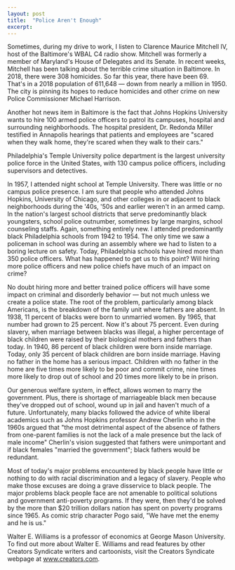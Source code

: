 ```yaml
---
layout: post
title:  "Police Aren't Enough"
excerpt:
---
```




Sometimes, during my drive to work, I listen to Clarence Maurice Mitchell IV, host of the Baltimore's WBAL C4 radio show. Mitchell was formerly a member of Maryland's House of Delegates and its Senate. In recent weeks, Mitchell has been talking about the terrible crime situation in Baltimore. In 2018, there were 308 homicides. So far this year, there have been 69. That's in a 2018 population of 611,648 — down from nearly a million in 1950. The city is pinning its hopes to reduce homicides and other crime on new Police Commissioner Michael Harrison. 

Another hot news item in Baltimore is the fact that Johns Hopkins University wants to hire 100 armed police officers to patrol its campuses, hospital and surrounding neighborhoods. The hospital president, Dr. Redonda Miller testified in Annapolis hearings that patients and employees are "scared when they walk home, they're scared when they walk to their cars." 

Philadelphia's Temple University police department is the largest university police force in the United States, with 130 campus police officers, including supervisors and detectives.

In 1957, I attended night school at Temple University. There was little or no campus police presence. I am sure that people who attended Johns Hopkins, University of Chicago, and other colleges in or adjacent to black neighborhoods during the '40s, '50s and earlier weren't in an armed camp. In the nation's largest school districts that serve predominantly black youngsters, school police outnumber, sometimes by large margins, school counseling staffs. Again, something entirely new. I attended predominantly black Philadelphia schools from 1942 to 1954. The only time we saw a policeman in school was during an assembly where we had to listen to a boring lecture on safety. Today, Philadelphia schools have hired more than 350 police officers. What has happened to get us to this point? Will hiring more police officers and new police chiefs have much of an impact on crime?

No doubt hiring more and better trained police officers will have some impact on criminal and disorderly behavior — but not much unless we create a police state. The root of the problem, particularly among black Americans, is the breakdown of the family unit where fathers are absent. In 1938, 11 percent of blacks were born to unmarried women. By 1965, that number had grown to 25 percent. Now it's about 75 percent. Even during slavery, when marriage between blacks was illegal, a higher percentage of black children were raised by their biological mothers and fathers than today. In 1940, 86 percent of black children were born inside marriage. Today, only 35 percent of black children are born inside marriage. Having no father in the home has a serious impact. Children with no father in the home are five times more likely to be poor and commit crime, nine times more likely to drop out of school and 20 times more likely to be in prison.



Our generous welfare system, in effect, allows women to marry the government. Plus, there is shortage of marriageable black men because they've dropped out of school, wound up in jail and haven't much of a future. Unfortunately, many blacks followed the advice of white liberal academics such as Johns Hopkins professor Andrew Cherlin who in the 1960s argued that "the most detrimental aspect of the absence of fathers from one-parent families is not the lack of a male presence but the lack of male income" Cherlin's vision suggested that fathers were unimportant and if black females "married the government"; black fathers would be redundant. 

Most of today's major problems encountered by black people have little or nothing to do with racial discrimination and a legacy of slavery. People who make those excuses are doing a grave disservice to black people. The major problems black people face are not amenable to political solutions and government anti-poverty programs. If they were, then they'd be solved by the more than $20 trillion dollars nation has spent on poverty programs since 1965. As comic strip character Pogo said, "We have met the enemy and he is us."

Walter E. Williams is a professor of economics at George Mason University. To find out more about Walter E. Williams and read features by other Creators Syndicate writers and cartoonists, visit the Creators Syndicate webpage at www.creators.com.
